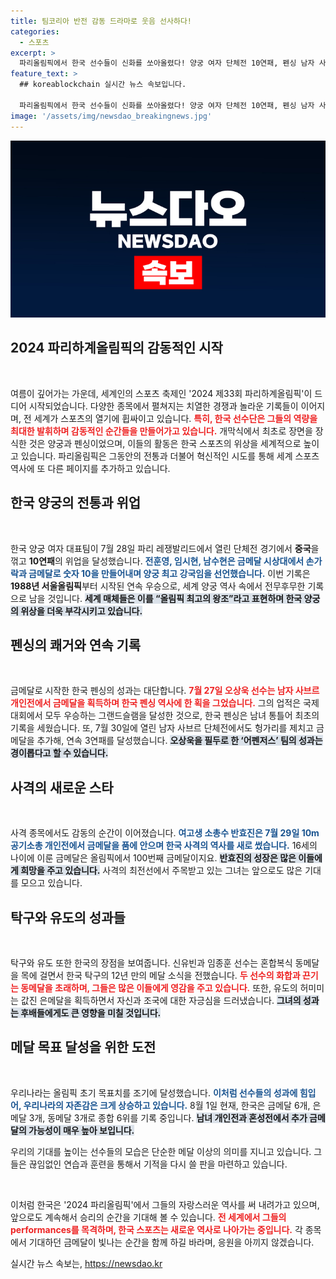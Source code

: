 ```yaml
---
title: 팀코리아 반전 감동 드라마로 웃음 선사하다!
categories:
  - 스포츠
excerpt: >
  파리올림픽에서 한국 선수들이 신화를 쏘아올렸다! 양궁 여자 단체전 10연패, 펜싱 남자 사브르 3연패와 신유빈의 탁구 동메달 등 완벽한 스타트가 이어지고 있다. 스포츠의 열기가 뜨거운 순간을 놓치지 마세요!
feature_text: >
  ## koreablockchain 실시간 뉴스 속보입니다.

  파리올림픽에서 한국 선수들이 신화를 쏘아올렸다! 양궁 여자 단체전 10연패, 펜싱 남자 사브르 3연패와 신유빈의 탁구 동메달 등 완벽한 스타트가 이어지고 있다. 스포츠의 열기가 뜨거운 순간을 놓치지 마세요!
image: '/assets/img/newsdao_breakingnews.jpg'
---
```


<p><img src="/assets/img/newsdao_breakingnews.jpg" alt="koreablockchain 속보" /></p>

<h2 data-ke-size="size26">2024 파리하계올림픽의 감동적인 시작</h2>

<p data-ke-size="size16">&nbsp;</p>

<p>여름이 깊어가는 가운데, 세계인의 스포츠 축제인 '2024 제33회 파리하계올림픽'이 드디어 시작되었습니다. 다양한 종목에서 펼쳐지는 치열한 경쟁과 놀라운 기록들이 이어지며, 전 세계가 스포츠의 열기에 휩싸이고 있습니다. <b><span style="color: #ee2323;">특히, 한국 선수단은 그들의 역량을 최대한 발휘하며 감동적인 순간들을 만들어가고 있습니다.</span></b> 개막식에서 최초로 장면을 장식한 것은 양궁과 펜싱이었으며, 이들의 활동은 한국 스포츠의 위상을 세계적으로 높이고 있습니다. 파리올림픽은 그동안의 전통과 더불어 혁신적인 시도를 통해 세계 스포츠 역사에 또 다른 페이지를 추가하고 있습니다.</p>

<h2 data-ke-size="size26">한국 양궁의 전통과 위업</h2>

<p data-ke-size="size16">&nbsp;</p>

<p>한국 양궁 여자 대표팀이 7월 28일 파리 레쟁발리드에서 열린 단체전 경기에서 <strong>중국</strong>을 꺾고 <strong>10연패</strong>의 위업을 달성했습니다. <b><span style="color: #1a5490;">전훈영, 임시현, 남수현은 금메달 시상대에서 손가락과 금메달로 숫자 10을 만들어내며 양궁 최고 강국임을 선언했습니다.</span></b> 이번 기록은 <strong>1988년 서울올림픽</strong>부터 시작된 연속 우승으로, 세계 양궁 역사 속에서 전무후무한 기록으로 남을 것입니다. <b><span style="background-color: #21538527;">세계 매체들은 이를 “올림픽 최고의 왕조”라고 표현하며 한국 양궁의 위상을 더욱 부각시키고 있습니다.</span></b></p>

<h2 data-ke-size="size26">펜싱의 쾌거와 연속 기록</h2>

<p data-ke-size="size16">&nbsp;</p>

<p>금메달로 시작한 한국 펜싱의 성과는 대단합니다. <b><span style="color: #ee2323;">7월 27일 오상욱 선수는 남자 사브르 개인전에서 금메달을 획득하며 한국 펜싱 역사에 한 획을 그었습니다.</span></b> 그의 업적은 국제 대회에서 모두 우승하는 그랜드슬램을 달성한 것으로, 한국 펜싱은 남녀 통틀어 최초의 기록을 세웠습니다. 또, 7월 30일에 열린 남자 사브르 단체전에서도 헝가리를 제치고 금메달을 추가해, 연속 3연패를 달성했습니다. <b><span style="background-color: #21538527;">오상욱을 필두로 한 ‘어펜저스’ 팀의 성과는 경이롭다고 할 수 있습니다.</span></b></p>

<h2 data-ke-size="size26">사격의 새로운 스타</h2>

<p data-ke-size="size16">&nbsp;</p>

<p>사격 종목에서도 감동의 순간이 이어졌습니다. <b><span style="color: #1a5490;">여고생 소총수 반효진은 7월 29일 10m 공기소총 개인전에서 금메달을 품에 안으며 한국 사격의 역사를 새로 썼습니다.</span></b> 16세의 나이에 이룬 금메달은 올림픽에서 100번째 금메달이지요. <b><span style="background-color: #21538527;">반효진의 성장은 많은 이들에게 희망을 주고 있습니다.</span></b> 사격의 최전선에서 주목받고 있는 그녀는 앞으로도 많은 기대를 모으고 있습니다.</p>

<h2 data-ke-size="size26">탁구와 유도의 성과들</h2>

<p data-ke-size="size16">&nbsp;</p>

<p>탁구와 유도 또한 한국의 장점을 보여줍니다. 신유빈과 임종훈 선수는 혼합복식 동메달을 목에 걸면서 한국 탁구의 12년 만의 메달 소식을 전했습니다. <b><span style="color: #ee2323;">두 선수의 화합과 끈기는 동메달을 초래하며, 그들은 많은 이들에게 영감을 주고 있습니다.</span></b> 또한, 유도의 허미미는 값진 은메달을 획득하면서 자신과 조국에 대한 자긍심을 드러냈습니다. <b><span style="background-color: #21538527;">그녀의 성과는 후배들에게도 큰 영향을 미칠 것입니다.</span></b></p>

<h2 data-ke-size="size26">메달 목표 달성을 위한 도전</h2>

<p data-ke-size="size16">&nbsp;</p>

<p>우리나라는 올림픽 초기 목표치를 조기에 달성했습니다. <b><span style="color: #1a5490;">이처럼 선수들의 성과에 힘입어, 우리나라의 자존감은 크게 상승하고 있습니다.</span></b> 8월 1일 현재, 한국은 금메달 6개, 은메달 3개, 동메달 3개로 종합 6위를 기록 중입니다. <b><span style="background-color: #21538527;">남녀 개인전과 혼성전에서 추가 금메달의 가능성이 매우 높아 보입니다.</span></b></p>

<p>우리의 기대를 높이는 선수들의 모습은 단순한 메달 이상의 의미를 지니고 있습니다. 그들은 끊임없인 연습과 훈련을 통해서 기적을 다시 쓸 판을 마련하고 있습니다. </p>

<p data-ke-size="size16">&nbsp;</p>

<p>이처럼 한국은 '2024 파리올림픽'에서 그들의 자랑스러운 역사를 써 내려가고 있으며, 앞으로도 계속해서 승리의 순간을 기대해 볼 수 있습니다. <b><span style="color: #ee2323;">전 세계에서 그들의 performances를 목격하며, 한국 스포츠는 새로운 역사로 나아가는 중입니다.</span></b> 각 종목에서 기대하던 금메달이 빛나는 순간을 함께 하길 바라며, 응원을 아끼지 않겠습니다.</p>
실시간 뉴스 속보는, <a href="https://newsdao.kr" rel="dofollow">https://newsdao.kr</a>


